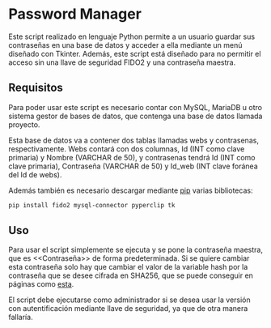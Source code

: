 # Password Manager

Este script realizado en lenguaje Python permite a un usuario guardar sus contraseñas en una base de datos y acceder a ella mediante un menú diseñado con Tkinter. Además, este script está diseñado para no permitir el acceso sin una llave de seguridad FIDO2 y una contraseña maestra.

## Requisitos

Para poder usar este script es necesario contar con MySQL, MariaDB u otro sistema gestor de bases de datos, que contenga una base de datos llamada proyecto.

Esta base de datos va a contener dos tablas llamadas webs y contrasenas, respectivamente. Webs contará con dos columnas, Id (INT como clave primaria) y Nombre (VARCHAR de 50), y contrasenas tendrá Id (INT como clave primaria), Contraseña (VARCHAR de 50) y Id_web (INT clave foránea del Id de webs).

Además también es necesario descargar mediante [pip](https://pip.pypa.io/en/stable/) varias bibliotecas:

```bash
pip install fido2 mysql-connector pyperclip tk
```

## Uso

Para usar el script simplemente se ejecuta y se pone la contraseña maestra, que es <<Contraseña>> de forma predeterminada. Si se quiere cambiar esta contraseña solo hay que cambiar el valor de la variable hash por la contraseña que se desee cifrada en SHA256, que se puede conseguir en páginas como [esta](https://10015.io/tools/sha256-encrypt-decrypt).

El script debe ejecutarse como administrador si se desea usar la versión con autentificación mediante llave de seguridad, ya que de otra manera fallaría.


